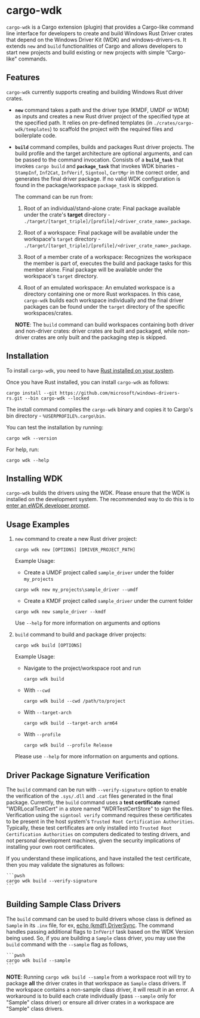 # cargo-wdk

`cargo-wdk` is a Cargo extension (plugin) that provides a Cargo-like command line interface for developers to create and build Windows Rust Driver crates that depend on the Windows Driver Kit (WDK) and windows-drivers-rs. It extends `new` and `build` functionalities of Cargo and allows developers to start new projects and build existing or new projects with simple “Cargo-like" commands. 

## Features

`cargo-wdk` currently supports creating and building Windows Rust driver crates.

- **`new`** command takes a path and the driver type (KMDF, UMDF or WDM) as inputs and creates a new Rust driver project of the specified type at the specified path. It relies on pre-defined templates (in `./crates/cargo-wdk/templates`) to scaffold the project with the required files and boilerplate code.  

- **`build`** command compiles, builds and packages Rust driver projects. The build profile and the target architecture are optional arguments, and can be passed to the command invocation. Consists of a **`build_task`** that invokes `cargo build` and **`package_task`** that invokes WDK binaries - `StampInf`, `Inf2Cat`, `InfVerif`, `Signtool`, `CertMgr` in the correct order, and generates the final driver package. If no valid WDK configuration is found in the package/workspace `package_task` is skipped.

    The command can be run from:  
        
    1. Root of an individual/stand-alone crate: Final package available under the crate's **target** directory - `./target/[target_triple]/[profile]/<driver_crate_name>_package`. 

    2. Root of a workspace: Final package will be available under the workspace's `target` directory - `./target/[target_triple]/[profile]/<driver_crate_name>_package`.
            
    3. Root of a member crate of a workspace: Recognizes the workspace the member is part of, executes the build and package tasks for this member alone. Final package will be available under the workspace's `target` directory. 
        
    4. Root of an emulated workspace: An emulated workspace is a directory containing one or more Rust workspaces. In this case, `cargo-wdk` builds each workspace individually and the final driver packages can be found under the `target` directory of the specific workspaces/crates.

    **NOTE**: The `build` command can build workspaces containing both driver and non-driver crates: driver crates are built and packaged, while non-driver crates are only built and the packaging step is skipped.

## Installation

To install `cargo-wdk`, you need to have [Rust installed on your system](https://www.rust-lang.org/tools/install).

Once you have Rust installed, you can install `cargo-wdk` as follows:

```pwsh
cargo install --git https://github.com/microsoft/windows-drivers-rs.git --bin cargo-wdk --locked
```

The install command compiles the `cargo-wdk` binary and copies it to Cargo's bin directory - `%USERPROFILE%.cargo\bin`.

You can test the installation by running:
```pwsh
cargo wdk --version
```

For help, run:
```pwsh
cargo wdk --help
```

## Installing WDK

`cargo-wdk` builds the drivers using the WDK. Please ensure that the WDK is installed on the development system.
The recommended way to do this is to [enter an eWDK developer prompt](https://learn.microsoft.com/en-us/windows-hardware/drivers/develop/using-the-enterprise-wdk#getting-started).

## Usage Examples

1. `new` command to create a new Rust driver project: 
    ```pwsh
    cargo wdk new [OPTIONS] [DRIVER_PROJECT_PATH]
    ```
    
    Example Usage:

    * Create a UMDF project called `sample_driver` under the folder `my_projects`  
    ```pwsh  
    cargo wdk new my_projects\sample_driver --umdf  
    ```  

    * Create a KMDF project called `sample_driver` under the current folder  
    ```pwsh  
    cargo wdk new sample_driver --kmdf  
    ``` 

    Use `--help` for more information on arguments and options

2. `build` command to build and package driver projects:
    ```pwsh
    cargo wdk build [OPTIONS]
    ```
    
    Example Usage: 
    * Navigate to the project/workspace root and run

        ```pwsh 
        cargo wdk build 
        ```

    * With `--cwd`

        ```pwsh 
        cargo wdk build --cwd /path/to/project
        ```

    * With `--target-arch`

        ```pwsh 
        cargo wdk build --target-arch arm64
        ```

    * With `--profile`

        ```pwsh 
        cargo wdk build --profile Release
        ```

    Please use `--help` for more information on arguments and options.

## Driver Package Signature Verification

The `build` command can be run with `--verify-signature` option to enable the verification of the `.sys/.dll` and `.cat` files generated in the final package. Currently, the `build` command uses a **test certificate** named "WDRLocalTestCert" in a store named "WDRTestCertStore" to sign the files. Verification using the `signtool verify` command requires these certificates to be present in the host system's `Trusted Root Certification Authorities`. Typically, these test certificates are only installed into `Trusted Root Certification Authorities` on computers dedicated to testing drivers, and not personal development machines, given the security implications of installing your own root certificates.

If you understand these implications, and have installed the test certificate, then you may validate the signatures as follows:

    ```pwsh
    cargo wdk build --verify-signature
    ```

## Building Sample Class Drivers

The `build` command can be used to build drivers whose class is defined as `Sample` in its `.inx` file, for ex, [echo (kmdf) DriverSync](https://github.com/microsoft/Windows-rust-driver-samples/tree/main/general/echo/kmdf/driver/DriverSync). The command handles passing additional flags to `InfVerif` task based on the WDK Version being used. So, if you are building a `Sample` class driver, you may use the `build` command with the `--sample` flag as follows,

    ```pwsh
    cargo wdk build --sample
    ```

**NOTE**: Running `cargo wdk build --sample` from a workspace root will try to package **all** the driver crates in that workspace as `Sample` class drivers. If the workspace contains a non-sample class driver, it will result in an error. A workaround is to build each crate individually (pass `--sample` only for "Sample" class driver) or ensure all driver crates in a workspace are "Sample" class drivers.
